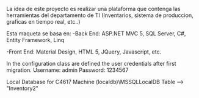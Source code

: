 La idea de este proyecto es realizar una plataforma que contenga las herramientas del departamento de TI (Inventarios, sistema de produccion, graficas en tiempo real, etc..)

Esta maqueta se basa en:
-Back End: ASP.NET MVC 5, SQL Server, C#, Entity Framework, Linq

-Front End: Material Design, HTML 5, JQuery, Javascript, etc.

In the configuration class are defined the user credentials after first migration.
Username: admin
Password: 1234567


Local Database for C4617 Machine
(localdb)\MSSQLLocalDB
Table --> "Inventory2"

